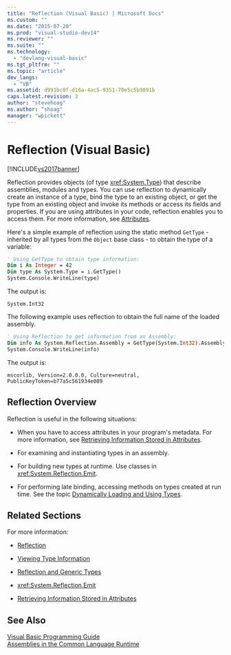 ```yaml
---
title: "Reflection (Visual Basic) | Microsoft Docs"
ms.custom: ""
ms.date: "2015-07-20"
ms.prod: "visual-studio-dev14"
ms.reviewer: ""
ms.suite: ""
ms.technology: 
  - "devlang-visual-basic"
ms.tgt_pltfrm: ""
ms.topic: "article"
dev_langs: 
  - "VB"
ms.assetid: d991bc0f-d16a-4ac5-9351-70e5c5b9891b
caps.latest.revision: 3
author: "stevehoag"
ms.author: "shoag"
manager: "wpickett"
---
```

# Reflection (Visual Basic)
[!INCLUDE[vs2017banner](../../../visual-basic/includes/vs2017banner.md)]

Reflection provides objects (of type <xref:System.Type>) that describe assemblies, modules and types. You can use reflection to dynamically create an instance of a type, bind the type to an existing object, or get the type from an existing object and invoke its methods or access its fields and properties. If you are using attributes in your code, reflection enables you to access them. For more information, see [Attributes](../Topic/Extending%20Metadata%20Using%20Attributes.md).  
  
 Here's a simple example of reflection using the static method `GetType` - inherited by all types from the `Object` base class - to obtain the type of a variable:  
  
```vb  
' Using GetType to obtain type information:  
Dim i As Integer = 42  
Dim type As System.Type = i.GetType()  
System.Console.WriteLine(type)  
```  
  
 The output is:  
  
 `System.Int32`  
  
 The following example uses reflection to obtain the full name of the loaded assembly.  
  
```vb  
' Using Reflection to get information from an Assembly:  
Dim info As System.Reflection.Assembly = GetType(System.Int32).Assembly  
System.Console.WriteLine(info)  
```  
  
 The output is:  
  
 `mscorlib, Version=2.0.0.0, Culture=neutral, PublicKeyToken=b77a5c561934e089`  
  
## Reflection Overview  
 Reflection is useful in the following situations:  
  
-   When you have to access attributes in your program's metadata. For more information, see [Retrieving Information Stored in Attributes](../Topic/Retrieving%20Information%20Stored%20in%20Attributes.md).  
  
-   For examining and instantiating types in an assembly.  
  
-   For building new types at runtime. Use classes in <xref:System.Reflection.Emit>.  
  
-   For performing late binding, accessing methods on types created at run time. See the topic [Dynamically Loading and Using Types](../Topic/Dynamically%20Loading%20and%20Using%20Types.md).  
  
## Related Sections  
 For more information:  
  
-   [Reflection](../Topic/Reflection%20in%20the%20.NET%20Framework.md)  
  
-   [Viewing Type Information](../Topic/Viewing%20Type%20Information.md)  
  
-   [Reflection and Generic Types](../Topic/Reflection%20and%20Generic%20Types.md)  
  
-   <xref:System.Reflection.Emit>  
  
-   [Retrieving Information Stored in Attributes](../Topic/Retrieving%20Information%20Stored%20in%20Attributes.md)  
  
## See Also  
 [Visual Basic Programming Guide](../../../visual-basic/programming-guide/index.md)   
 [Assemblies in the Common Language Runtime](../Topic/Assemblies%20in%20the%20Common%20Language%20Runtime.md)